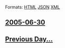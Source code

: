 
Formats: [HTML](2005/06/30/index.html)  [JSON](2005/06/30/index.json)  [XML](2005/06/30/index.xml)  

## [2005-06-30](/news/2005/06/30/index.md)

## [Previous Day...](/news/2005/06/29/index.md)


